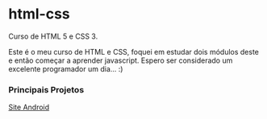 # html-css
 Curso de HTML 5 e CSS 3.

Este é o meu curso de HTML e CSS, foquei em estudar dois módulos deste e então começar a aprender javascript. 
Espero ser considerado um excelente programador um dia... :)

### Principais Projetos
<a href="https://leonardoalc.github.io/html-css/desafios/d010/">Site Android</a>
